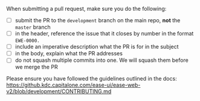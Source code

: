 When submitting a pull request, make sure you do the following:
<!--  (check with "x") -->

- [ ] submit the PR to the `development` branch on the main repo, **not** the `master` branch
- [ ] in the header, reference the issue that it closes by number in the format `EWE-0000.`
- [ ] include an imperative description what the PR is for in the subject
- [ ] in the body, explain what the PR addresses
- [ ] do not squash multiple commits into one. We will squash them before we merge the PR

Please ensure you have followed the guidelines outlined in the docs: https://github.kdc.capitalone.com/ease-ui/ease-web-v2/blob/development/CONTRIBUTING.md
